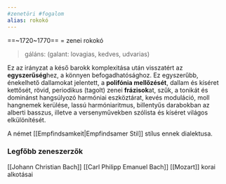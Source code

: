 ```yaml
---
#zenetöri #fogalom
alias: rokokó
---
```


==~1720~1770==
= zenei rokokó

> gáláns: (galant: lovagias, kedves, udvarias)

Ez az irányzat a késő barokk komplexitása után visszatért az **egyszerűség**hez, a könnyen befogadhatósághoz. Ez egyszerűbb, énekelhető dallamokat jelentett, a **polifónia mellőzését**, dallam és kíséret kettősét, rövid, periodikus (tagolt) zenei **frázisok**at, szűk, a tonikát és dominánst hangsúlyozó harmóniai eszköztárat, kevés moduláció, moll hangnemek kerülése, lassú harmóniaritmus, billentyűs darabokban az alberti basszus, illetve a versenyművekben szólista és kíséret világos elkülönítését.

A német [[Empfindsamkeit|Empfindsamer Stil]] stílus ennek dialektusa.

### Legfőbb zeneszerzők
[[Johann Christian Bach]]
[[Carl Philipp Emanuel Bach]]
[[Mozart]] korai alkotásai